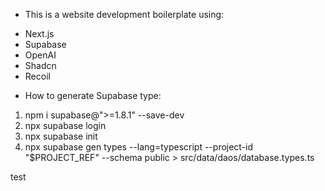 - This is a website development boilerplate using:

* Next.js
* Supabase
* OpenAI
* Shadcn
* Recoil

- How to generate Supabase type:

1. npm i supabase@">=1.8.1" --save-dev
2. npx supabase login
3. npx supabase init
4. npx supabase gen types --lang=typescript --project-id "$PROJECT_REF" --schema public > src/data/daos/database.types.ts

test
